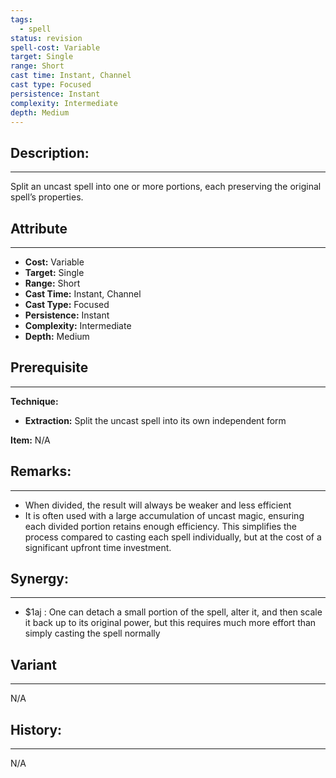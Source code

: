```yaml
---
tags:
  - spell
status: revision
spell-cost: Variable
target: Single
range: Short
cast time: Instant, Channel
cast type: Focused
persistence: Instant
complexity: Intermediate
depth: Medium
---
```

## Description:  
---  
Split an uncast spell into one or more portions, each preserving the original spell’s properties.  
  
## Attribute  
___  
- __Cost:__ Variable  
- __Target:__ Single  
- __Range:__ Short  
- __Cast Time:__ Instant, Channel  
- __Cast Type:__ Focused  
- __Persistence:__ Instant  
- __Complexity:__ Intermediate  
- __Depth:__ Medium  
  
## Prerequisite  
___  
  
__Technique:__  
  
- __Extraction:__ Split the uncast spell into its own independent form  
  
__Item:__ N/A  
  
## Remarks:  
___  
- When divided, the result will always be weaker and less efficient  
- It is often used with a large accumulation of uncast magic, ensuring each divided portion retains enough efficiency. This simplifies the process compared to casting each spell individually, but at the cost of a significant upfront time investment.  
  
## Synergy:  
___  
- $1aj : One can detach a small portion of the spell, alter it, and then scale it back up to its original power, but this requires much more effort than simply casting the spell normally  
  
## Variant  
___  
N/A  
  
## History:  
___  
N/A